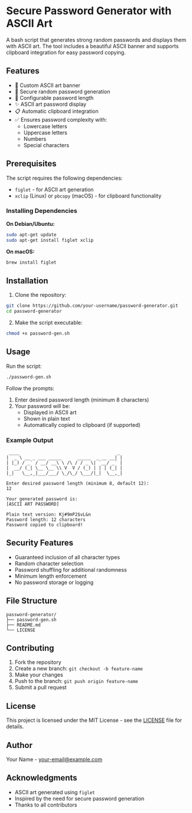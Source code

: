 # Secure Password Generator with ASCII Art

A bash script that generates strong random passwords and displays them with ASCII art. The tool includes a beautiful ASCII banner and supports clipboard integration for easy password copying.

## Features

- 🎨 Custom ASCII art banner
- 🔐 Secure random password generation
- 💪 Configurable password length
- ✨ ASCII art password display
- 📋 Automatic clipboard integration
- ✅ Ensures password complexity with:
  - Lowercase letters
  - Uppercase letters
  - Numbers
  - Special characters

## Prerequisites

The script requires the following dependencies:
- `figlet` - for ASCII art generation
- `xclip` (Linux) or `pbcopy` (macOS) - for clipboard functionality

### Installing Dependencies

**On Debian/Ubuntu:**
```bash
sudo apt-get update
sudo apt-get install figlet xclip
```

**On macOS:**
```bash
brew install figlet
```

## Installation

1. Clone the repository:
```bash
git clone https://github.com/your-username/password-generator.git
cd password-generator
```

2. Make the script executable:
```bash
chmod +x password-gen.sh
```

## Usage

Run the script:
```bash
./password-gen.sh
```

Follow the prompts:
1. Enter desired password length (minimum 8 characters)
2. Your password will be:
   - Displayed in ASCII art
   - Shown in plain text
   - Automatically copied to clipboard (if supported)

### Example Output
```
 ____                                     _ 
|  _ \ __ _ ___ _____      _____  _ __ __| |
| |_) / _` / __/ __\ \ /\ / / _ \| `__/ _` |
|  __/ (_| \__ \__ \\ V  V / (_) | | | (_| |
|_|   \__,_|___/___/ \_/\_/ \___/|_|  \__,_|

Enter desired password length (minimum 8, default 12):
12

Your generated password is:
[ASCII ART PASSWORD]

Plain text version: Kj#9mP2$vL&n
Password length: 12 characters
Password copied to clipboard!
```

## Security Features

- Guaranteed inclusion of all character types
- Random character selection
- Password shuffling for additional randomness
- Minimum length enforcement
- No password storage or logging

## File Structure
```
password-generator/
├── password-gen.sh
├── README.md
└── LICENSE
```

## Contributing

1. Fork the repository
2. Create a new branch: `git checkout -b feature-name`
3. Make your changes
4. Push to the branch: `git push origin feature-name`
5. Submit a pull request

## License

This project is licensed under the MIT License - see the [LICENSE](LICENSE) file for details.

## Author

Your Name - [your-email@example.com](mailto:your-email@example.com)

## Acknowledgments

- ASCII art generated using `figlet`
- Inspired by the need for secure password generation
- Thanks to all contributors

